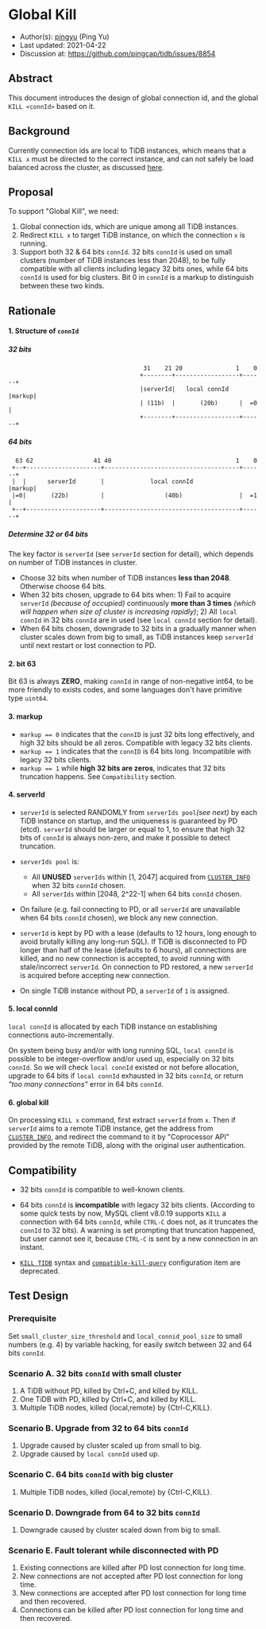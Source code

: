 # Global Kill

- Author(s):     [pingyu](https://github.com/pingyu) (Ping Yu)
- Last updated:  2021-04-22
- Discussion at: https://github.com/pingcap/tidb/issues/8854

## Abstract

This document introduces the design of global connection id, and the global `KILL <connId>` based on it.

## Background

Currently connection ids are local to TiDB instances, which means that a `KILL x` must be directed to the correct instance, and can not safely be load balanced across the cluster, as discussed [here](https://github.com/pingcap/tidb/issues/8854).

## Proposal

To support "Global Kill", we need:
1. Global connection ids, which are unique among all TiDB instances.
2. Redirect `KILL x` to target TiDB instance, on which the connection `x` is running.
3. Support both 32 & 64 bits `connId`. 32 bits `connId` is used on small clusters (number of TiDB instances less than 2048), to be fully compatible with all clients including legacy 32 bits ones, while 64 bits `connId` is used for big clusters. Bit 0 in `connId` is a markup to distinguish between these two kinds.

## Rationale

#### 1. Structure of `connId`
##### 32 bits
```
                                      31    21 20               1    0
                                     +--------+------------------+------+
                                     |serverId|   local connId   |markup|
                                     | (11b)  |       (20b)      |  =0  |
                                     +--------+------------------+------+
```

##### 64 bits
```
  63 62                 41 40                                   1    0    
 +--+---------------------+--------------------------------------+------+
 |  |      serverId       |             local connId             |markup|
 |=0|       (22b)         |                 (40b)                |  =1  |
 +--+---------------------+--------------------------------------+------+
```

##### Determine 32 or 64 bits
The key factor is `serverId` (see `serverId` section for detail), which depends on number of TiDB instances in cluster.
- Choose 32 bits when number of TiDB instances __less than 2048__. Otherwise choose 64 bits.
- When 32 bits chosen, upgrade to 64 bits when: 1) Fail to acquire `serverId` _(because of occupied)_ continuously __more than 3 times__ _(which will happen when size of cluster is increasing rapidly)_; 2) All `local connId` in 32 bits `connId` are in used (see `local connId` section for detail).
- When 64 bits chosen, downgrade to 32 bits in a gradually manner when cluster scales down from big to small, as TiDB instances keep `serverId` until next restart or lost connection to PD.

#### 2. bit 63
Bit 63 is always __ZERO__, making `connId` in range of non-negative int64, to be more friendly to exists codes, and some languages don't have primitive type `uint64`.

#### 3. markup
-  `markup == 0` indicates that the `connID` is just 32 bits long effectively, and high 32 bits should be all zeros. Compatible with legacy 32 bits clients.
-  `markup == 1` indicates that the `connID` is 64 bits long. Incompatible with legacy 32 bits clients.
-  `markup == 1` while __high 32 bits are zeros__, indicates that 32 bits truncation happens. See `Compatibility` section.

#### 4. serverId
- `serverId` is selected RANDOMLY from `serverIds pool`_(see next)_ by each TiDB instance on startup, and the uniqueness is guaranteed by PD (etcd). `serverId` should be larger or equal to 1, to ensure that high 32 bits of `connId` is always non-zero, and make it possible to detect truncation.

- `serverIds pool` is:
  - All __UNUSED__ `serverIds` within [1, 2047] acquired from [`CLUSTER_INFO`](https://docs.pingcap.com/tidb/stable/information-schema-cluster-info#cluster_info) when 32 bits `connId` chosen.
  - All `serverIds` within [2048, 2^22-1] when 64 bits `connId` chosen.

- On failure (e.g. fail connecting to PD, or all `serverId` are unavailable when 64 bits `connId` chosen), we block any new connection.
- `serverId` is kept by PD with a lease (defaults to 12 hours, long enough to avoid brutally killing any long-run SQL). If TiDB is disconnected to PD longer than half of the lease (defaults to 6 hours), all connections are killed, and no new connection is accepted, to avoid running with stale/incorrect `serverId`. On connection to PD restored, a new `serverId` is acquired before accepting new connection.
- On single TiDB instance without PD, a `serverId` of `1` is assigned.

#### 5. local connId
`local connId` is allocated by each TiDB instance on establishing connections auto-incrementally.

On system being busy and/or with long running SQL, `local connId` is possible to be integer-overflow and/or used up, especially on 32 bits `connId`. So we will check `local connId` existed or not before allocation, upgrade to 64 bits if `local connId` exhausted in 32 bits `connId`, or return _"too many connections"_ error in 64 bits `connId`.

#### 6. global kill
On processing `KILL x` command, first extract `serverId` from `x`. Then if `serverId` aims to a remote TiDB instance, get the address from [`CLUSTER_INFO`](https://docs.pingcap.com/tidb/stable/information-schema-cluster-info#cluster_info), and redirect the command to it by "Coprocessor API" provided by the remote TiDB, along with the original user authentication.

## Compatibility

- 32 bits `connId` is compatible to well-known clients.

- 64 bits `connId` is __incompatible__ with legacy 32 bits clients. (According to some quick tests by now, MySQL client v8.0.19 supports `KILL` a connection with 64 bits `connId`, while `CTRL-C` does not, as it truncates the `connId` to 32 bits). A warning is set prompting that truncation happened, but user cannot see it, because `CTRL-C` is sent by a new connection in an instant.

- [`KILL TIDB`](https://docs.pingcap.com/tidb/v4.0/sql-statement-kill) syntax and [`compatible-kill-query`](https://docs.pingcap.com/tidb/v4.0/tidb-configuration-file#compatible-kill-query) configuration item are deprecated.

## Test Design

### Prerequisite
Set `small_cluster_size_threshold` and `local_connid_pool_size` to small numbers (e.g. 4) by variable hacking, for easily switch between 32 and 64 bits `connId`.

### Scenario A. 32 bits `connId` with small cluster
1. A TiDB without PD, killed by Ctrl+C, and killed by KILL.
2. One TiDB with PD, killed by Ctrl+C, and killed by KILL.
3. Multiple TiDB nodes, killed {local,remote} by {Ctrl-C,KILL}.

### Scenario B. Upgrade from 32 to 64 bits `connId`
1. Upgrade caused by cluster scaled up from small to big.
2. Upgrade caused by `local connId` used up.

### Scenario C. 64 bits `connId` with big cluster
1. Multiple TiDB nodes, killed {local,remote} by {Ctrl-C,KILL}.

### Scenario D. Downgrade from 64 to 32 bits `connId`
1. Downgrade caused by cluster scaled down from big to small.

### Scenario E. Fault tolerant while disconnected with PD
1. Existing connections are killed after PD lost connection for long time.
2. New connections are not accepted after PD lost connection for long time.
3. New connections are accepted after PD lost connection for long time and then recovered.
4. Connections can be killed after PD lost connection for long time and then recovered.
